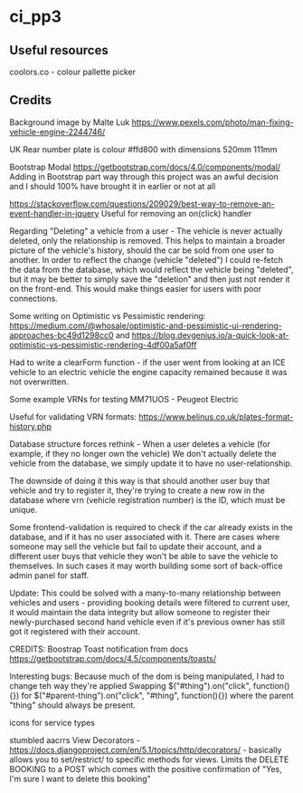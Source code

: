 # ci_pp3

## Useful resources
coolors.co - colour pallette picker

## Credits
Background image by Malte Luk https://www.pexels.com/photo/man-fixing-vehicle-engine-2244746/

UK Rear number plate is colour #ffd800 with dimensions 520mm 111mm

Bootstrap Modal https://getbootstrap.com/docs/4.0/components/modal/
Adding in Bootstrap part way through this project was an awful decision and I should 100% have brought it in earlier or not at all

https://stackoverflow.com/questions/209029/best-way-to-remove-an-event-handler-in-jquery
Useful for removing an on(click) handler

Regarding "Deleting" a vehicle from a user - 
The vehicle is never actually deleted, only the relationship is removed. This helps to maintain a broader picture of the vehicle's history, should the car be sold from one user to another.
In order to reflect the change (vehicle "deleted") I could re-fetch the data from the database, which would reflect the vehicle being "deleted", but it may be better to simply save the "deletion" and then just not render it on the front-end. This would make things easier for users with poor connections.

Some writing on Optimistic vs Pessimistic rendering: https://medium.com/@whosale/optimistic-and-pessimistic-ui-rendering-approaches-bc49d1298cc0 and https://blog.devgenius.io/a-quick-look-at-optimistic-vs-pessimistic-rendering-4df00a5af0ff

Had to write a clearForm function - if the user went from looking at an ICE vehicle to an electric vehicle the engine capacity remained because it was not overwritten.

Some example VRNs for testing
MM71UOS - Peugeot Electric

Useful for validating VRN formats: https://www.belinus.co.uk/plates-format-history.php


Database structure forces rethink - 
When a user deletes a vehicle (for example, if they no longer own the vehicle) We don't actually delete the vehicle from the database, we simply update it to have no user-relationship.

The downside of doing it this way is that should another user buy that vehicle and try to register it, they're trying to create a new row in the database where vrn (vehicle registration number) is the ID, which must be unique.

Some frontend-validation is required to check if the car already exists in the database, and if it has no user associated with it. There are cases where someone may sell the vehicle but fail to update their account, and a different user buys that vehicle they won't be able to save the vehicle to themselves. In such cases it may worth building some sort of back-office admin panel for staff.

Update: This could be solved with a many-to-many relationship between vehicles and users - providing booking details were filtered to current user, it would maintain the data integrity but allow someone to register their newly-purchased second hand vehicle even if it's previous owner has still got it registered with their account.

CREDITS:
Boostrap
Toast notification from docs https://getbootstrap.com/docs/4.5/components/toasts/

Interesting bugs:
Because much of the dom is being manipulated, I had to change teh way they're applied 
Swapping $("#thing").on("click", function(){}) for $("#parent-thing").on("click", "#thing", function(){}) where the parent "thing" should always be present.

icons for service types


stumbled aacrrs View Decorators - https://docs.djangoproject.com/en/5.1/topics/http/decorators/ - basically allows you to set/restrict/ to specific methods for views. Limits the DELETE BOOKING to a POST which comes with the positive confirmation of "Yes, I'm sure I want to delete this booking"